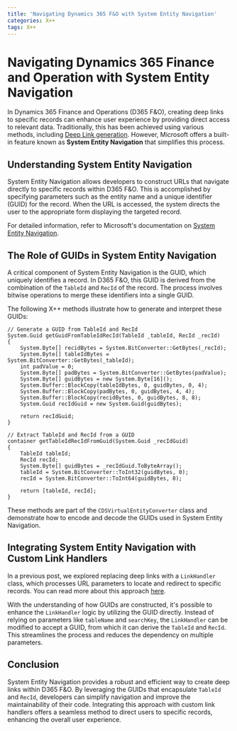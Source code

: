 ```yaml
---
title: 'Navigating Dynamics 365 F&O with System Entity Navigation'
categories: X++
tags: X++
---
```


# Navigating Dynamics 365 Finance and Operation with System Entity Navigation

In Dynamics 365 Finance and Operations (D365 F&O), creating deep links to specific records can enhance user experience by providing direct access to relevant data. Traditionally, this has been achieved using various methods, including [Deep Link generation](https://learn.microsoft.com/en-us/dynamics365/fin-ops-core/dev-itpro/user-interface/create-deep-links). However, Microsoft offers a built-in feature known as **System Entity Navigation** that simplifies this process.

## Understanding System Entity Navigation

System Entity Navigation allows developers to construct URLs that navigate directly to specific records within D365 F&O. This is accomplished by specifying parameters such as the entity name and a unique identifier (GUID) for the record. When the URL is accessed, the system directs the user to the appropriate form displaying the targeted record.

For detailed information, refer to Microsoft's documentation on [System Entity Navigation](https://learn.microsoft.com/en-us/dynamics365/fin-ops-core/dev-itpro/user-interface/create-deep-links#system-entity-navigation).

## The Role of GUIDs in System Entity Navigation

A critical component of System Entity Navigation is the GUID, which uniquely identifies a record. In D365 F&O, this GUID is derived from the combination of the `TableId` and `RecId` of the record. The process involves bitwise operations to merge these identifiers into a single GUID.

The following X++ methods illustrate how to generate and interpret these GUIDs:

```xpp
// Generate a GUID from TableId and RecId
System.Guid getGuidFromTableIdRecId(TableId _tableId, RecId _recId)
{
    System.Byte[] recidBytes = System.BitConverter::GetBytes(_recId);
    System.Byte[] tableIdBytes = System.BitConverter::GetBytes(_tableId);
    int padValue = 0;
    System.Byte[] padBytes = System.BitConverter::GetBytes(padValue);
    System.Byte[] guidBytes = new System.Byte[16]();
    System.Buffer::BlockCopy(tableIdBytes, 0, guidBytes, 0, 4);
    System.Buffer::BlockCopy(padBytes, 0, guidBytes, 4, 4);
    System.Buffer::BlockCopy(recidBytes, 0, guidBytes, 8, 8);
    System.Guid recIdGuid = new System.Guid(guidBytes);

    return recIdGuid;
}
```

```xpp
// Extract TableId and RecId from a GUID
container getTableIdRecIdFromGuid(System.Guid _recIdGuid)
{
    TableId tableId;
    RecId recId;
    System.Byte[] guidBytes = _recIdGuid.ToByteArray();
    tableId = System.BitConverter::ToInt32(guidBytes, 0);
    recId = System.BitConverter::ToInt64(guidBytes, 8);

    return [tableId, recId];
}
```

These methods are part of the `CDSVirtualEntityConverter` class and demonstrate how to encode and decode the GUIDs used in System Entity Navigation.

## Integrating System Entity Navigation with Custom Link Handlers

In a previous post, we explored replacing deep links with a `LinkHandler` class, which processes URL parameters to locate and redirect to specific records. You can read more about this approach [here](https://raphaelbucher.ch/x++/2024/09/13/deeplink-alternative-linkhandler.html).

With the understanding of how GUIDs are constructed, it's possible to enhance the `LinkHandler` logic by utilizing the GUID directly. Instead of relying on parameters like `tableName` and `searchKey`, the `LinkHandler` can be modified to accept a GUID, from which it can derive the `TableId` and `RecId`. This streamlines the process and reduces the dependency on multiple parameters.

## Conclusion

System Entity Navigation provides a robust and efficient way to create deep links within D365 F&O. By leveraging the GUIDs that encapsulate `TableId` and `RecId`, developers can simplify navigation and improve the maintainability of their code. Integrating this approach with custom link handlers offers a seamless method to direct users to specific records, enhancing the overall user experience.

